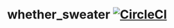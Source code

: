 # whether_sweater   [![CircleCI](https://circleci.com/gh/Isikapowers/whether_sweater/tree/main.svg?style=shield)](https://circleci.com/gh/Isikapowers/whether_sweater/tree/main)
